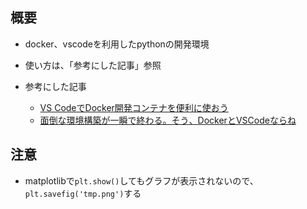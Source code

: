 ## 概要
- docker、vscodeを利用したpythonの開発環境

- 使い方は、「参考にした記事」参照

- 参考にした記事 
  - [VS CodeでDocker開発コンテナを便利に使おう](https://qiita.com/Yuki_Oshima/items/d3b52c553387685460b0)
  - [面倒な環境構築が一瞬で終わる。そう、DockerとVSCodeならね](https://qiita.com/penpenta/items/f9d1a6d1968775b161d6)

## 注意
 - matplotlibで```plt.show()```してもグラフが表示されないので、```plt.savefig('tmp.png')```する